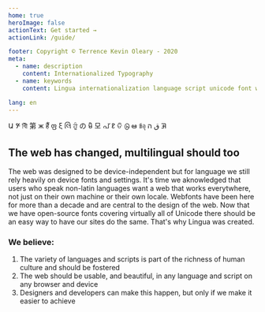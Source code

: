 ```yaml
---
home: true
heroImage: false
actionText: Get started →
actionLink: /guide/

footer: Copyright © Terrence Kevin Oleary - 2020
meta:
  - name: description
    content: Internationalized Typography
  - name: keywords
    content: Lingua internationalization language script unicode font webfont

lang: en
---
```


<div class="glyphs" style="white-space: nowrap;">
<span class="lf-sample lf-sans" lang="hy">Ա</span>
<span class="lf-sample lf-sans" lang="Bamu">ꚣ</span>
<span class="lf-sample lf-sans" lang="bn">ধীি</span>
<span class="lf-sample lf-sans" lang="zh-Hans">第</span>
<span class="lf-sample lf-sans" lang="Cyrl">ж</span>
<span class="lf-sample lf-sans" lang="Deva">हैं</span>
<span class="lf-sample lf-sans" lang="Geor">ფ</span>
<span class="lf-sample lf-sans" lang="gr">ξ</span>
<span class="lf-sample lf-sans" lang="Gujr">લેિ</span>
<span class="lf-sample lf-sans" lang="Guru">ਹੁੰ</span>
<span class="lf-sample lf-sans" lang="jp">の</span>
<span class="lf-sample lf-sans" lang="km">មិ</span>
<span class="lf-sample lf-sans" lang="ko">모</span>
<span class="lf-sample lf-sans" lang="Mlym">പ്</span>
<span class="lf-sample lf-sans" lang="Olck">ᱱ</span>
<span class="lf-sample lf-sans" lang="Orya">ତି</span>
<span class="lf-sample lf-sans" lang="Taml">டு</span>
<span class="lf-sample lf-sans" lang="Telu">ఆ</span>
<span class="lf-sample lf-sans" lang="Thai">ข้อุ</span>
<span class="lf-sample lf-sans" lang="Adlm">𞤑</span>
<span class="lf-sample lf-sans" lang="Arab">ق</span>
<span class="lf-sample lf-sans" lang="Hebr">ה</span>
</div>

## The web has changed, multilingual should too

The web was designed to be device-independent but for language we still rely heavily on device fonts and settings. It's time we aknowledged that users who speak non-latin languages want a web that works everytwhere, not just on their own machine or their own locale. Webfonts have been here for more than a decade and are central to the design of the web. Now that we have open-source fonts covering virtually all of Unicode there should be an easy way to have our sites do the same. That's why Lingua was created.

### We believe:

1. The variety of languages and scripts is part of the richness of human culture and should be fostered
2. The web should be usable, and beautiful, in any language and script on any browser and device
3. Designers and developers can make this happen, but only if we make it easier to achieve
